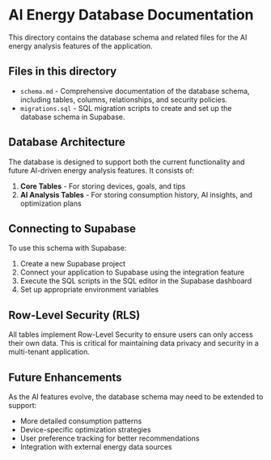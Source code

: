 
# AI Energy Database Documentation

This directory contains the database schema and related files for the AI energy analysis features of the application.

## Files in this directory

- `schema.md` - Comprehensive documentation of the database schema, including tables, columns, relationships, and security policies.
- `migrations.sql` - SQL migration scripts to create and set up the database schema in Supabase.

## Database Architecture

The database is designed to support both the current functionality and future AI-driven energy analysis features. It consists of:

1. **Core Tables** - For storing devices, goals, and tips
2. **AI Analysis Tables** - For storing consumption history, AI insights, and optimization plans

## Connecting to Supabase

To use this schema with Supabase:

1. Create a new Supabase project
2. Connect your application to Supabase using the integration feature
3. Execute the SQL scripts in the SQL editor in the Supabase dashboard
4. Set up appropriate environment variables

## Row-Level Security (RLS)

All tables implement Row-Level Security to ensure users can only access their own data. This is critical for maintaining data privacy and security in a multi-tenant application.

## Future Enhancements

As the AI features evolve, the database schema may need to be extended to support:

- More detailed consumption patterns
- Device-specific optimization strategies
- User preference tracking for better recommendations
- Integration with external energy data sources
